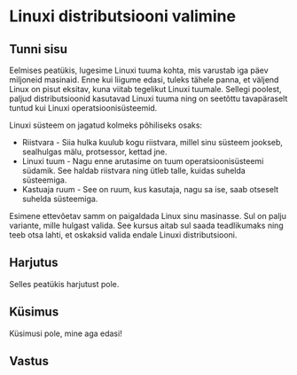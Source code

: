 ﻿# Linuxi distributsiooni valimine

## Tunni sisu

Eelmises peatükis, lugesime Linuxi tuuma kohta, mis varustab iga päev miljoneid masinaid. Enne kui liigume edasi, tuleks tähele panna, et väljend Linux on pisut eksitav, kuna viitab tegelikut Linuxi tuumale. Sellegi poolest, paljud distributsioonid kasutavad Linuxi tuuma ning on seetõttu tavapäraselt tuntud kui Linuxi operatsioonisüsteemid.

Linuxi süsteem on jagatud kolmeks põhiliseks osaks:

<ul>
<li>Riistvara - Siia hulka kuulub kogu riistvara, millel sinu süsteem jookseb, sealhulgas mälu, protsessor, kettad jne.</li>
<li>Linuxi tuum - Nagu enne arutasime on tuum operatsioonisüsteemi südamik. See haldab riistvara ning ütleb talle, kuidas suhelda süsteemiga.</li>
<li>Kastuaja ruum - See on ruum, kus kasutaja, nagu sa ise, saab otseselt suhelda süsteemiga.</li>
</ul>

Esimene ettevõetav samm on paigaldada Linux sinu masinasse. Sul on palju variante, mille hulgast valida. See kursus aitab sul saada teadlikumaks ning teeb otsa lahti, et oskaksid valida endale Linuxi distributsiooni.

## Harjutus

Selles peatükis harjutust pole.

## Küsimus

Küsimusi pole, mine aga edasi!

## Vastus  
